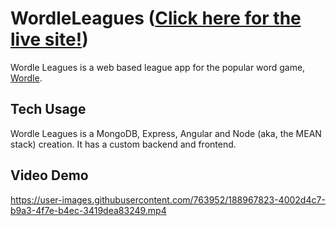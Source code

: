 # WordleLeagues (<a href="http://www.wordleleagues.org/">Click here for the live site!</a>)

Wordle Leagues is a web based league app for the popular word game, <a href="https://www.nytimes.com/games/wordle/index.html">Wordle</a>.

## Tech Usage

Wordle Leagues is a MongoDB, Express, Angular and Node (aka, the MEAN stack) creation. It has a custom backend and frontend.

## Video Demo

https://user-images.githubusercontent.com/763952/188967823-4002d4c7-b9a3-4f7e-b4ec-3419dea83249.mp4

